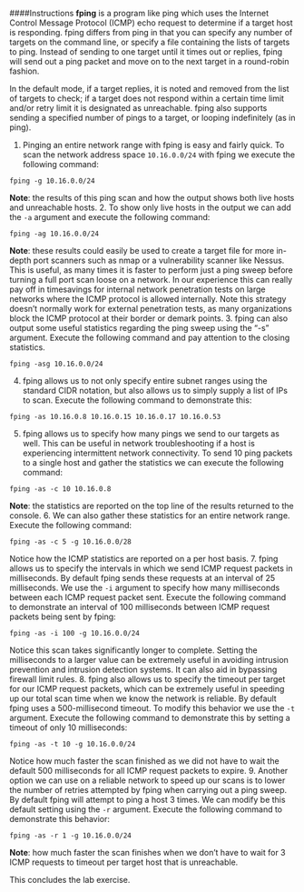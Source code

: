 ####Instructions
**fping** is a program like ping which uses the Internet Control Message Protocol (ICMP) echo request to determine if a target host is responding. fping differs from ping in that you can specify any number of targets on the command line, or specify a file containing the lists of targets to ping. Instead of sending to one target until it times out or replies, fping will send out a ping packet and move on to the next target in a round-robin fashion.

In the default mode, if a target replies, it is noted and removed from the list of targets to check; if a target does not respond within a certain time limit and/or retry limit it is designated as unreachable. fping also supports sending a specified number of pings to a target, or looping indefinitely (as in ping).

1. Pinging an entire network range with fping is easy and fairly quick. To scan the network address space `10.16.0.0/24` with fping we execute the following command:
```
fping -g 10.16.0.0/24
```
**Note**: the results of this ping scan and how the output shows both live hosts and unreachable hosts.
2. To show only live hosts in the output we can add the `-a` argument and execute the following command:
```
fping -ag 10.16.0.0/24
```
**Note**: these results could easily be used to create a target file for more in-depth port scanners such as nmap or a vulnerability scanner like Nessus. This is useful, as many times it is faster to perform just a ping sweep before turning a full port scan loose on a network. In our experience this can really pay off in timesavings for internal network penetration tests on large networks where the ICMP protocol is allowed internally. Note this strategy doesn’t normally work for external penetration tests, as many organizations block the ICMP protocol at their border or demark points.
3. fping can also output some useful statistics regarding the ping sweep using the “-s” argument. Execute the following command and pay attention to the closing statistics.
```
fping -asg 10.16.0.0/24
```
4. fping allows us to not only specify entire subnet ranges using the standard CIDR notation, but also allows us to simply supply a list of IPs to scan. Execute the following command to demonstrate this:
```
fping -as 10.16.0.8 10.16.0.15 10.16.0.17 10.16.0.53
```
5. fping allows us to specify how many pings we send to our targets as well. This can be useful in network troubleshooting if a host is experiencing intermittent network connectivity. To send 10 ping packets to a single host and gather the statistics we can execute the following command:
```
fping -as -c 10 10.16.0.8
```
**Note**: the statistics are reported on the top line of the results returned to the console.
6. We can also gather these statistics for an entire network range. Execute the following command:
```
fping -as -c 5 -g 10.16.0.0/28
```
Notice how the ICMP statistics are reported on a per host basis.
7. fping allows us to specify the intervals in which we send ICMP request packets in milliseconds. By default fping sends these requests at an interval of 25 milliseconds. We use the `-i` argument to specify how many milliseconds between each ICMP request packet sent. Execute the following command to demonstrate an interval of 100 milliseconds between ICMP request packets being sent by fping:
```
fping -as -i 100 -g 10.16.0.0/24
```
Notice this scan takes significantly longer to complete. Setting the milliseconds to a larger value can be extremely useful in avoiding intrusion prevention and intrusion detection systems. It can also aid in bypassing firewall limit rules.
8. fping also allows us to specify the timeout per target for our ICMP request packets, which can be extremely useful in speeding up our total scan time when we know the network is reliable. By default fping uses a 500-millisecond timeout. To modify this behavior we use the `-t` argument. Execute the following command to demonstrate this by setting a timeout of only 10 milliseconds:
```
fping -as -t 10 -g 10.16.0.0/24
```
Notice how much faster the scan finished as we did not have to wait the default 500 milliseconds for all ICMP request packets to expire.
9. Another option we can use on a reliable network to speed up our scans is to lower the number of retries attempted by fping when carrying out a ping sweep. By default fping will attempt to ping a host 3 times. We can modify be this default setting using the `-r` argument. Execute the following command to demonstrate this behavior:
```
fping -as -r 1 -g 10.16.0.0/24
```
**Note**: how much faster the scan finishes when we don’t have to wait for 3 ICMP requests to timeout per target host that is unreachable.

This concludes the lab exercise.
